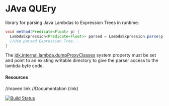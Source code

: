 # JAva QUEry

library for parsing Java Lambdas to Expression Trees in runtime:

```java
void method(Predicate<Float> p) {
  LambdaExpression<Predicate<Float>> parsed = LambdaExpression.parse(p);
  //Use parsed Expression Tree...
}
```

The [jdk.internal.lambda.dumpProxyClasses](https://bugs.openjdk.java.net/browse/JDK-8023524) system property must be set and point to an existing writable directory to give the parser access to the lambda byte code.

#### Resources

//maven link
//Documentation (link)

[![Build Status](https://travis-ci.org/TrigerSoft/jaque.svg?branch=master)](https://travis-ci.org/TrigerSoft/jaque)
